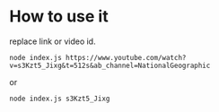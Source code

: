 # How to use it

replace link or video id.

`node index.js https://www.youtube.com/watch?v=s3Kzt5_Jixg&t=512s&ab_channel=NationalGeographic`

or

`node index.js s3Kzt5_Jixg`
